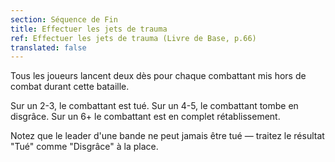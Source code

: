 ```yaml
---
section: Séquence de Fin
title: Effectuer les jets de trauma
ref: Effectuer les jets de trauma (Livre de Base, p.66)
translated: false
---
```


Tous les joueurs lancent deux dès pour chaque combattant mis hors de combat durant cette bataille.

Sur un 2-3, le combattant est tué. Sur un 4-5, le combattant tombe en disgrâce. Sur un 6+ le combattant est en complet rétablissement.

Notez que le leader d'une bande ne peut jamais être tué — traitez le résultat "Tué" comme "Disgrâce" à la place.
